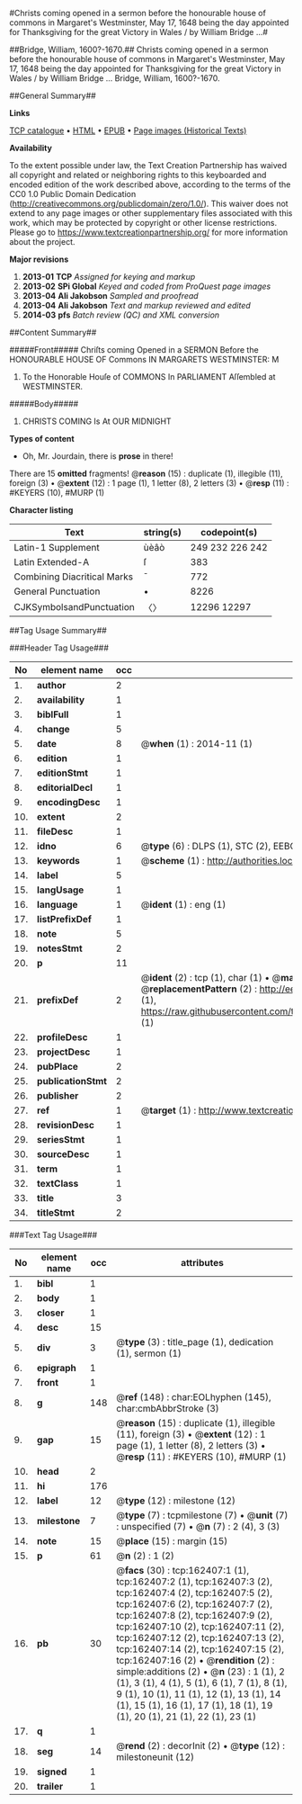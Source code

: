 #Christs coming opened in a sermon before the honourable house of commons in Margaret's Westminster, May 17, 1648 being the day appointed for Thanksgiving for the great Victory in Wales / by William Bridge ...#

##Bridge, William, 1600?-1670.##
Christs coming opened in a sermon before the honourable house of commons in Margaret's Westminster, May 17, 1648 being the day appointed for Thanksgiving for the great Victory in Wales / by William Bridge ...
Bridge, William, 1600?-1670.

##General Summary##

**Links**

[TCP catalogue](http://www.ota.ox.ac.uk/tcp/)  • 
[HTML](http://tei.it.ox.ac.uk/tcp/Texts-HTML/free/A77/A77362.html)  • 
[EPUB](http://tei.it.ox.ac.uk/tcp/Texts-EPUB/free/A77/A77362.epub) • 
[Page images (Historical Texts)](https://historicaltexts.jisc.ac.uk/eebo-50805854e)

**Availability**

To the extent possible under law, the Text Creation Partnership has waived all copyright and related or neighboring rights to this keyboarded and encoded edition of the work described above, according to the terms of the CC0 1.0 Public Domain Dedication (http://creativecommons.org/publicdomain/zero/1.0/). This waiver does not extend to any page images or other supplementary files associated with this work, which may be protected by copyright or other license restrictions. Please go to https://www.textcreationpartnership.org/ for more information about the project.

**Major revisions**

1. __2013-01__ __TCP__ *Assigned for keying and markup*
1. __2013-02__ __SPi Global__ *Keyed and coded from ProQuest page images*
1. __2013-04__ __Ali Jakobson__ *Sampled and proofread*
1. __2013-04__ __Ali Jakobson__ *Text and markup reviewed and edited*
1. __2014-03__ __pfs__ *Batch review (QC) and XML conversion*

##Content Summary##

#####Front#####
Chriſts coming Opened in a SERMON Before the HONOURABLE HOUSE OF Commons IN MARGARETS WESTMINSTER: M
1. To the Honorable Houſe of COMMONS In PARLIAMENT Aſſembled at WESTMINSTER.

#####Body#####

1. CHRISTS COMING Is At OUR MIDNIGHT

**Types of content**

  * Oh, Mr. Jourdain, there is **prose** in there!

There are 15 **omitted** fragments! 
 @__reason__ (15) : duplicate (1), illegible (11), foreign (3)  •  @__extent__ (12) : 1 page (1), 1 letter (8), 2 letters (3)  •  @__resp__ (11) : #KEYERS (10), #MURP (1)

**Character listing**


|Text|string(s)|codepoint(s)|
|---|---|---|
|Latin-1 Supplement|ùèâò|249 232 226 242|
|Latin Extended-A|ſ|383|
|Combining             Diacritical Marks|̄|772|
|General Punctuation|•|8226|
|CJKSymbolsandPunctuation|〈〉|12296 12297|

##Tag Usage Summary##

###Header Tag Usage###

|No|element name|occ|attributes|
|---|---|---|---|
|1.|__author__|2||
|2.|__availability__|1||
|3.|__biblFull__|1||
|4.|__change__|5||
|5.|__date__|8| @__when__ (1) : 2014-11 (1)|
|6.|__edition__|1||
|7.|__editionStmt__|1||
|8.|__editorialDecl__|1||
|9.|__encodingDesc__|1||
|10.|__extent__|2||
|11.|__fileDesc__|1||
|12.|__idno__|6| @__type__ (6) : DLPS (1), STC (2), EEBO-CITATION (1), OCLC (1), VID (1)|
|13.|__keywords__|1| @__scheme__ (1) : http://authorities.loc.gov/ (1)|
|14.|__label__|5||
|15.|__langUsage__|1||
|16.|__language__|1| @__ident__ (1) : eng (1)|
|17.|__listPrefixDef__|1||
|18.|__note__|5||
|19.|__notesStmt__|2||
|20.|__p__|11||
|21.|__prefixDef__|2| @__ident__ (2) : tcp (1), char (1)  •  @__matchPattern__ (2) : ([0-9\-]+):([0-9IVX]+) (1), (.+) (1)  •  @__replacementPattern__ (2) : http://eebo.chadwyck.com/downloadtiff?vid=$1&page=$2 (1), https://raw.githubusercontent.com/textcreationpartnership/Texts/master/tcpchars.xml#$1 (1)|
|22.|__profileDesc__|1||
|23.|__projectDesc__|1||
|24.|__pubPlace__|2||
|25.|__publicationStmt__|2||
|26.|__publisher__|2||
|27.|__ref__|1| @__target__ (1) : http://www.textcreationpartnership.org/docs/. (1)|
|28.|__revisionDesc__|1||
|29.|__seriesStmt__|1||
|30.|__sourceDesc__|1||
|31.|__term__|1||
|32.|__textClass__|1||
|33.|__title__|3||
|34.|__titleStmt__|2||


###Text Tag Usage###

|No|element name|occ|attributes|
|---|---|---|---|
|1.|__bibl__|1||
|2.|__body__|1||
|3.|__closer__|1||
|4.|__desc__|15||
|5.|__div__|3| @__type__ (3) : title_page (1), dedication (1), sermon (1)|
|6.|__epigraph__|1||
|7.|__front__|1||
|8.|__g__|148| @__ref__ (148) : char:EOLhyphen (145), char:cmbAbbrStroke (3)|
|9.|__gap__|15| @__reason__ (15) : duplicate (1), illegible (11), foreign (3)  •  @__extent__ (12) : 1 page (1), 1 letter (8), 2 letters (3)  •  @__resp__ (11) : #KEYERS (10), #MURP (1)|
|10.|__head__|2||
|11.|__hi__|176||
|12.|__label__|12| @__type__ (12) : milestone (12)|
|13.|__milestone__|7| @__type__ (7) : tcpmilestone (7)  •  @__unit__ (7) : unspecified (7)  •  @__n__ (7) : 2 (4), 3 (3)|
|14.|__note__|15| @__place__ (15) : margin (15)|
|15.|__p__|61| @__n__ (2) : 1 (2)|
|16.|__pb__|30| @__facs__ (30) : tcp:162407:1 (1), tcp:162407:2 (1), tcp:162407:3 (2), tcp:162407:4 (2), tcp:162407:5 (2), tcp:162407:6 (2), tcp:162407:7 (2), tcp:162407:8 (2), tcp:162407:9 (2), tcp:162407:10 (2), tcp:162407:11 (2), tcp:162407:12 (2), tcp:162407:13 (2), tcp:162407:14 (2), tcp:162407:15 (2), tcp:162407:16 (2)  •  @__rendition__ (2) : simple:additions (2)  •  @__n__ (23) : 1 (1), 2 (1), 3 (1), 4 (1), 5 (1), 6 (1), 7 (1), 8 (1), 9 (1), 10 (1), 11 (1), 12 (1), 13 (1), 14 (1), 15 (1), 16 (1), 17 (1), 18 (1), 19 (1), 20 (1), 21 (1), 22 (1), 23 (1)|
|17.|__q__|1||
|18.|__seg__|14| @__rend__ (2) : decorInit (2)  •  @__type__ (12) : milestoneunit (12)|
|19.|__signed__|1||
|20.|__trailer__|1||
